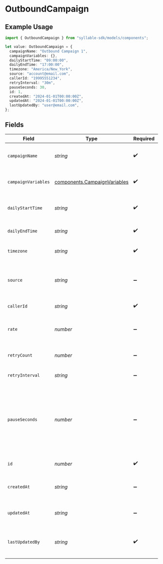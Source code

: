 # OutboundCampaign

## Example Usage

```typescript
import { OutboundCampaign } from "syllable-sdk/models/components";

let value: OutboundCampaign = {
  campaignName: "Outbound Campaign 1",
  campaignVariables: {},
  dailyStartTime: "09:00:00",
  dailyEndTime: "17:00:00",
  timezone: "America/New_York",
  source: "account@email.com",
  callerId: "19995551234",
  retryInterval: "30m",
  pauseSeconds: 30,
  id: 1,
  createdAt: "2024-01-01T00:00:00Z",
  updatedAt: "2024-01-01T00:00:00Z",
  lastUpdatedBy: "user@email.com",
};
```

## Fields

| Field                                                                                               | Type                                                                                                | Required                                                                                            | Description                                                                                         | Example                                                                                             |
| --------------------------------------------------------------------------------------------------- | --------------------------------------------------------------------------------------------------- | --------------------------------------------------------------------------------------------------- | --------------------------------------------------------------------------------------------------- | --------------------------------------------------------------------------------------------------- |
| `campaignName`                                                                                      | *string*                                                                                            | :heavy_check_mark:                                                                                  | Human readable name of campaign                                                                     | Outbound Campaign 1                                                                                 |
| `campaignVariables`                                                                                 | [components.CampaignVariables](../../models/components/campaignvariables.md)                        | :heavy_check_mark:                                                                                  | Variables for campaign                                                                              | {<br/>"key": "value",<br/>"key2": "value2"<br/>}                                                    |
| `dailyStartTime`                                                                                    | *string*                                                                                            | :heavy_check_mark:                                                                                  | Start time of campaign each day                                                                     | 09:00:00                                                                                            |
| `dailyEndTime`                                                                                      | *string*                                                                                            | :heavy_check_mark:                                                                                  | End time of campaign each day                                                                       | 17:00:00                                                                                            |
| `timezone`                                                                                          | *string*                                                                                            | :heavy_check_mark:                                                                                  | Timezone of campaign                                                                                | America/New_York                                                                                    |
| `source`                                                                                            | *string*                                                                                            | :heavy_minus_sign:                                                                                  | Source phone number, email, or SMS number                                                           | +19032900844                                                                                        |
| `callerId`                                                                                          | *string*                                                                                            | :heavy_check_mark:                                                                                  | Caller ID for call                                                                                  | 19995551234                                                                                         |
| `rate`                                                                                              | *number*                                                                                            | :heavy_minus_sign:                                                                                  | Target number of outreach calls per minute                                                          | 5                                                                                                   |
| `retryCount`                                                                                        | *number*                                                                                            | :heavy_minus_sign:                                                                                  | Number of retries per target                                                                        | 1                                                                                                   |
| `retryInterval`                                                                                     | *string*                                                                                            | :heavy_minus_sign:                                                                                  | How long to wait before retrying                                                                    | 30m                                                                                                 |
| `pauseSeconds`                                                                                      | *number*                                                                                            | :heavy_minus_sign:                                                                                  | How many seconds to pause between queueing calls. Useful when rate should be less than 1 per minute | 30                                                                                                  |
| `id`                                                                                                | *number*                                                                                            | :heavy_check_mark:                                                                                  | Unique ID for campaign                                                                              | 1                                                                                                   |
| `createdAt`                                                                                         | *string*                                                                                            | :heavy_minus_sign:                                                                                  | Timestamp of campaign creation                                                                      | 2024-01-01T00:00:00Z                                                                                |
| `updatedAt`                                                                                         | *string*                                                                                            | :heavy_minus_sign:                                                                                  | Timestamp of campaign update                                                                        | 2024-01-01T00:00:00Z                                                                                |
| `lastUpdatedBy`                                                                                     | *string*                                                                                            | :heavy_check_mark:                                                                                  | Email of user who last updated campaign                                                             | user@email.com                                                                                      |